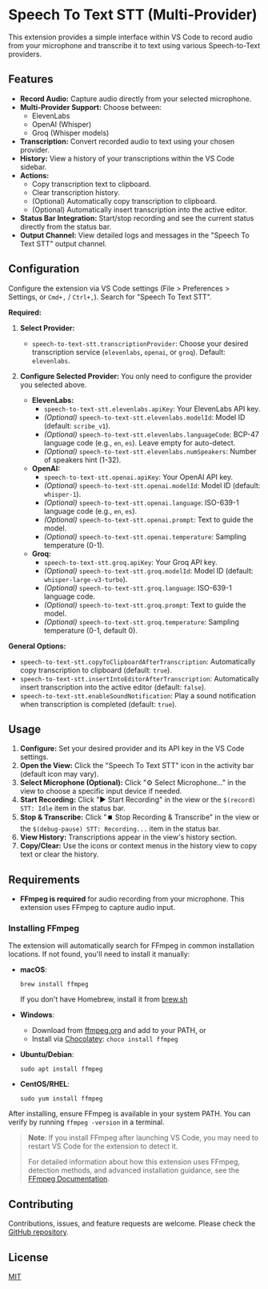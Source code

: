 # Speech To Text STT (Multi-Provider)

This extension provides a simple interface within VS Code to record audio from your microphone and transcribe it to text using various Speech-to-Text providers.

## Features

*   **Record Audio:** Capture audio directly from your selected microphone.
*   **Multi-Provider Support:** Choose between:
    *   ElevenLabs
    *   OpenAI (Whisper)
    *   Groq (Whisper models)
*   **Transcription:** Convert recorded audio to text using your chosen provider.
*   **History:** View a history of your transcriptions within the VS Code sidebar.
*   **Actions:**
    *   Copy transcription text to clipboard.
    *   Clear transcription history.
    *   (Optional) Automatically copy transcription to clipboard.
    *   (Optional) Automatically insert transcription into the active editor.
*   **Status Bar Integration:** Start/stop recording and see the current status directly from the status bar.
*   **Output Channel:** View detailed logs and messages in the "Speech To Text STT" output channel.

## Configuration

Configure the extension via VS Code settings (File > Preferences > Settings, or `Cmd+,` / `Ctrl+,`). Search for "Speech To Text STT".

**Required:**

1.  **Select Provider:**
    *   `speech-to-text-stt.transcriptionProvider`: Choose your desired transcription service (`elevenlabs`, `openai`, or `groq`). Default: `elevenlabs`.

2.  **Configure Selected Provider:** You only need to configure the provider you selected above.
    *   **ElevenLabs:**
        *   `speech-to-text-stt.elevenlabs.apiKey`: Your ElevenLabs API key.
        *   *(Optional)* `speech-to-text-stt.elevenlabs.modelId`: Model ID (default: `scribe_v1`).
        *   *(Optional)* `speech-to-text-stt.elevenlabs.languageCode`: BCP-47 language code (e.g., `en`, `es`). Leave empty for auto-detect.
        *   *(Optional)* `speech-to-text-stt.elevenlabs.numSpeakers`: Number of speakers hint (1-32).
    *   **OpenAI:**
        *   `speech-to-text-stt.openai.apiKey`: Your OpenAI API key.
        *   *(Optional)* `speech-to-text-stt.openai.modelId`: Model ID (default: `whisper-1`).
        *   *(Optional)* `speech-to-text-stt.openai.language`: ISO-639-1 language code (e.g., `en`, `es`).
        *   *(Optional)* `speech-to-text-stt.openai.prompt`: Text to guide the model.
        *   *(Optional)* `speech-to-text-stt.openai.temperature`: Sampling temperature (0-1).
    *   **Groq:**
        *   `speech-to-text-stt.groq.apiKey`: Your Groq API key.
        *   *(Optional)* `speech-to-text-stt.groq.modelId`: Model ID (default: `whisper-large-v3-turbo`).
        *   *(Optional)* `speech-to-text-stt.groq.language`: ISO-639-1 language code.
        *   *(Optional)* `speech-to-text-stt.groq.prompt`: Text to guide the model.
        *   *(Optional)* `speech-to-text-stt.groq.temperature`: Sampling temperature (0-1, default 0).

**General Options:**

*   `speech-to-text-stt.copyToClipboardAfterTranscription`: Automatically copy transcription to clipboard (default: `true`).
*   `speech-to-text-stt.insertIntoEditorAfterTranscription`: Automatically insert transcription into the active editor (default: `false`).
*   `speech-to-text-stt.enableSoundNotification`: Play a sound notification when transcription is completed (default: `true`).

## Usage

1.  **Configure:** Set your desired provider and its API key in the VS Code settings.
2.  **Open the View:** Click the "Speech To Text STT" icon in the activity bar (default icon may vary).
3.  **Select Microphone (Optional):** Click "⚙️ Select Microphone..." in the view to choose a specific input device if needed.
4.  **Start Recording:** Click "▶️ Start Recording" in the view or the `$(record) STT: Idle` item in the status bar.
5.  **Stop & Transcribe:** Click "⏹️ Stop Recording & Transcribe" in the view or the `$(debug-pause) STT: Recording...` item in the status bar.
6.  **View History:** Transcriptions appear in the view's history section.
7.  **Copy/Clear:** Use the icons or context menus in the history view to copy text or clear the history.

## Requirements

* **FFmpeg is required** for audio recording from your microphone. This extension uses FFmpeg to capture audio input.

### Installing FFmpeg

The extension will automatically search for FFmpeg in common installation locations. If not found, you'll need to install it manually:

* **macOS**: 
  ```
  brew install ffmpeg
  ```
  If you don't have Homebrew, install it from [brew.sh](https://brew.sh/)

* **Windows**: 
  * Download from [ffmpeg.org](https://ffmpeg.org/download.html) and add to your PATH, or
  * Install via [Chocolatey](https://chocolatey.org/): `choco install ffmpeg`

* **Ubuntu/Debian**: 
  ```
  sudo apt install ffmpeg
  ```

* **CentOS/RHEL**: 
  ```
  sudo yum install ffmpeg
  ```

After installing, ensure FFmpeg is available in your system PATH. You can verify by running `ffmpeg -version` in a terminal.

> **Note**: If you install FFmpeg after launching VS Code, you may need to restart VS Code for the extension to detect it.
>
> For detailed information about how this extension uses FFmpeg, detection methods, and advanced installation guidance, see the [FFmpeg Documentation](docs/FFMPEG.md).

## Contributing

Contributions, issues, and feature requests are welcome. Please check the [GitHub repository](https://github.com/asifmd1806/vscode-stt-extension).

## License

[MIT](LICENSE.txt)

